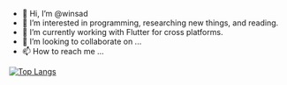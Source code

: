 - 👋 Hi, I’m @winsad
- 👀 I’m interested in programming, researching new things, and reading.
- 🌱 I’m currently working with Flutter for cross platforms.
- 💞️ I’m looking to collaborate on ...
- 📫 How to reach me ...


<!--[![Anurag's GitHub stats](https://github-readme-stats.vercel.app/api?username=winsad&count_private=true&layout=donut&size_weight=0&count_weight=1)](https://github.com/anuraghazra/github-readme-stats)-->
[![Top Langs](https://github-readme-stats.vercel.app/api/top-langs/?username=winsad&exclude_repo=flutter_intro&langs_count=10&layout=compact)](https://github.com/winsad)
<!---
winsad/winsad is a ✨ special ✨ repository because its `README.md` (this file) appears on your GitHub profile.
You can click the Preview link to take a look at your changes.
--->
